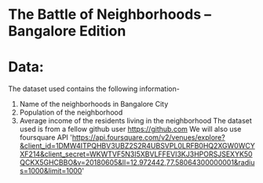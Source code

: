 # The Battle of Neighborhoods – Bangalore Edition
# Data: 
The dataset used contains the following information-
1.	Name of the neighborhoods in Bangalore City
2.	Population of the neighborhood
3.	Average income of the residents living in the neighborhood
The dataset used is from a fellow github user https://github.com
We will also use foursquare API 'https://api.foursquare.com/v2/venues/explore?&client_id=1DMW4ITPQHBV3UBZ2S2R4UBSVPL0LRFB0HQ2XGW0WCYXF214&client_secret=WKWTVF5N3I5XBVLFFEVI3KJ3HPORSJSEXYK50QCKX5GHCBBO&v=20180605&ll=12.972442,77.58064300000001&radius=1000&limit=1000'

